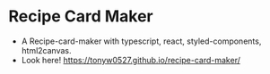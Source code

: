 # Recipe Card Maker

- A Recipe-card-maker with typescript, react, styled-components, html2canvas.
- Look here! https://tonyw0527.github.io/recipe-card-maker/
